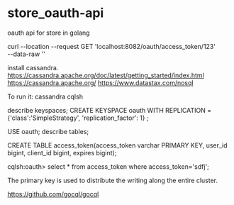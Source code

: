 # store_oauth-api
oauth api for store in golang

curl --location --request GET 'localhost:8082/oauth/access_token/123' \
--data-raw ''

install cassandra. https://cassandra.apache.org/doc/latest/getting_started/index.html 
https://cassandra.apache.org/
https://www.datastax.com/nosql

To run it: cassandra
cqlsh

describe keyspaces;
CREATE KEYSPACE oauth WITH REPLICATION = {'class':'SimpleStrategy', 'replication_factor': 1}
;

USE oauth;
describe tables;

CREATE TABLE access_token(access_token varchar PRIMARY KEY, user_id bigint, client_id bigint, expires bigint);

cqlsh:oauth> select * from access_token where access_token='sdfj';

The primary key is used to distribute the writing along the entire cluster.

https://github.com/gocql/gocql

